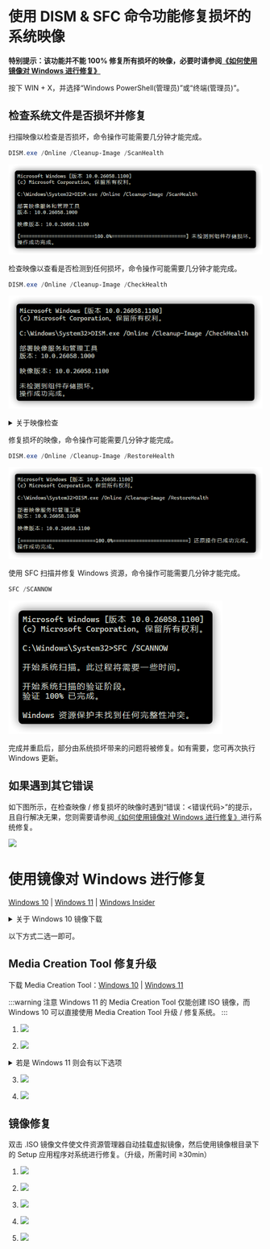 # 使用 DISM & SFC 命令功能修复损坏的系统映像
**特别提示：该功能并不能 100% 修复所有损坏的映像，必要时请参阅[《如何使用镜像对 Windows 进行修复》](#镜像修复)**

按下 WIN + X，并选择“Windows PowerShell(管理员)”或“终端(管理员)”。

## 检查系统文件是否损坏并修复
扫描映像以检查是否损坏，命令操作可能需要几分钟才能完成。

```PowerShell
DISM.exe /Online /Cleanup-Image /ScanHealth
```

![](../assets/appendix/repair-system-image/dism-sfc/scanhealth.png)

检查映像以查看是否检测到任何损坏，命令操作可能需要几分钟才能完成。

```PowerShell
DISM.exe /Online /Cleanup-Image /CheckHealth
```

![](../assets/appendix/repair-system-image/dism-sfc/checkhealth.png)

<details>

<summary>关于映像检查</summary>
当您使用 /CheckHealth 参数时，DISM 工具将报告映像是否正常、可修复或不可修复。

如果映像不可修复，在尝试使用 [《Media Creation Tool 修复升级》](#media-creation-tool-修复升级)失败后，应当使用由 Microsoft 提供的系统镜像执行 **重新安装**。

如果映像是可修复的，您可以遵循下一步，使用 /RestoreHealth 参数来修复映像。（本章不对使用指定的映像源进行详解，有需要请参阅 [Microsoft Learn](https://learn.microsoft.com/troubleshoot/windows-server/deployment/fix-windows-update-errors)）

</details>

修复损坏的映像，命令操作可能需要几分钟才能完成。

```PowerShell
DISM.exe /Online /Cleanup-Image /RestoreHealth
```

![](../assets/appendix/repair-system-image/dism-sfc/restorehealth.png)

使用 SFC 扫描并修复 Windows 资源，命令操作可能需要几分钟才能完成。

```PowerShell
SFC /SCANNOW
```

![](../assets/appendix/repair-system-image/dism-sfc/sfc.png)

完成并重启后，部分由系统损坏带来的问题将被修复。如有需要，您可再次执行 Windows 更新。

## 如果遇到其它错误
如下图所示，在检查映像 / 修复损坏的映像时遇到“错误：<错误代码>”的提示，且自行解决无果，您则需要请参阅[《如何使用镜像对 Windows 进行修复》](#镜像修复)进行系统修复。

![](../assets/appendix/repair-system-image/dism-sfc/error.png)

# 使用镜像对 Windows 进行修复
[Windows 10](https://www.microsoft.com/software-download/windows10ISO) | [Windows 11](https://www.microsoft.com/software-download/windows11) | [Windows Insider](https://www.microsoft.com/en-us/software-download/windowsinsiderpreviewiso)

<details>

<summary>关于 Windows 10 镜像下载</summary>

:::warning 提示
Windows 10 不再在电脑端网页单独提供 ISO 下载，如果有需要，请在下载页面上按下 F12，再按下 Ctrl + Shift + M，然后按下 F5 刷新页面，最后按下 F12 即可。
:::

![](../assets/appendix/repair-system-image/iso/win10-iso.png)

</details>

以下方式二选一即可。

## Media Creation Tool 修复升级
下载 Media Creation Tool：[Windows 10](https://go.microsoft.com/fwlink/?LinkId=691209) | [Windows 11](https://go.microsoft.com/fwlink/?linkid=2156295)

:::warning 注意
Windows 11 的 Media Creation Tool 仅能创建 ISO 镜像，而 Windows 10 可以直接使用 Media Creation Tool 升级 / 修复系统。
:::

1. ![](../assets/appendix/repair-system-image/mct/agreement.png)

2. ![](../assets/appendix/repair-system-image/mct/upgrade.png)

<details>

<summary>若是 Windows 11 则会有以下选项</summary>

------

- a. ![](../assets/appendix/repair-system-image/mct/for-this-PC.png)

- b. ![](../assets/appendix/repair-system-image/mct/ISO-file.png)

- c. ![](../assets/appendix/repair-system-image/mct/select-folder.png)

创建完成后请参阅 [镜像修复](#镜像修复)

------

</details>

3. ![](../assets/appendix/repair-system-image/mct/install.png)

4. ![](../assets/appendix/repair-system-image/mct/waiting.png)

## 镜像修复
双击 .ISO 镜像文件使文件资源管理器自动挂载虚拟镜像，然后使用镜像根目录下的 Setup 应用程序对系统进行修复。（升级，所需时间 ≥30min）

1. ![](../assets/appendix/repair-system-image/iso/setup.png)

2. ![](../assets/appendix/repair-system-image/iso/continue.png)

3. ![](../assets/appendix/repair-system-image/iso/agreement.png)

4. ![](../assets/appendix/repair-system-image/iso/install.png)

5. ![](../assets/appendix/repair-system-image/iso/waiting.png)